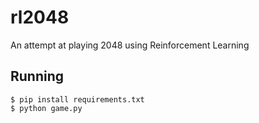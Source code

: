 # rl2048
An attempt at playing 2048 using Reinforcement Learning

## Running
```shell
$ pip install requirements.txt
$ python game.py
```
